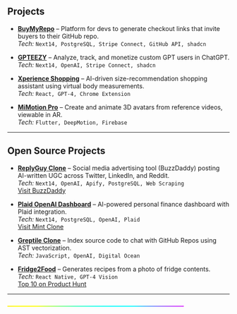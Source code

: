 ## Projects

- **[BuyMyRepo](https://buymyrepo.com)** – Platform for devs to generate checkout links that invite buyers to their GitHub repo.  
  *Tech:* `Next14, PostgreSQL, Stripe Connect, GitHub API, shadcn`  

- **[GPTEEZY](https://gpteezy.com)** – Analyze, track, and monetize custom GPT users in ChatGPT.  
  *Tech:* `Next14, OpenAI, Stripe Connect, shadcn`  

- **[Xperience Shopping](https://xperienceshopping.io)** – AI-driven size-recommendation shopping assistant using virtual body measurements.  
  *Tech:* `React, GPT-4, Chrome Extension`

- **[MiMotion Pro](http://mimotionpro.com)** – Create and animate 3D avatars from reference videos, viewable in AR.  
  *Tech:* `Flutter, DeepMotion, Firebase`

---

## Open Source Projects

- **[ReplyGuy Clone](https://github.com/cameronking4/ReplyGuy-clone)** – Social media advertising tool (BuzzDaddy) posting AI-written UGC across Twitter, LinkedIn, and Reddit.  
  *Tech:* `Next14, OpenAI, Apify, PostgreSQL, Web Scraping`  
  [Visit BuzzDaddy](https://buzzdaddy.ai)

- **[Plaid OpenAI Dashboard](https://github.com/cameronking4/openai-plaid-finance-dashboard)** – AI-powered personal finance dashboard with Plaid integration.  
  *Tech:* `Next14, PostgreSQL, OpenAI, Plaid`  
  [Visit Mint Clone](https://mint-clone.vercel.app/)

- **[Greptile Clone](https://github.com/cameronking4/GreptileClone)** – Index source code to chat with GitHub Repos using AST vectorization.  
  *Tech:* `JavaScript, OpenAI, Digital Ocean`

- **[Fridge2Food](https://github.com/cameronking4/Fridge2Food)** – Generates recipes from a photo of fridge contents.  
  *Tech:* `React Native, GPT-4 Vision`  
  [Top 10 on Product Hunt](https://www.producthunt.com/posts/fridge2food-transform-food-into-meals)

---

![Rainbow Divider](https://github.com/AzmSurov/AzmSurov/blob/master/Rainbow.gif?raw=true)
